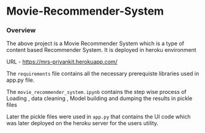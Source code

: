 # Movie-Recommender-System

### Overview

The above project is a Movie Recommender System which is a type of content based Recommender System.
It is deployed in heroku environment

URL - https://mrs-priyankit.herokuapp.com/

The `requirements` file contains all the necessary prerequiste libraries used in app.py file.

The `movie_recommender_system.ipynb` contains the step wise process of Loading , data cleaning , Model building and dumping the results in pickle files

Later the pickle files were used in `app.py` that contains the UI code which was later deployed on the heroku server for the users utility.
